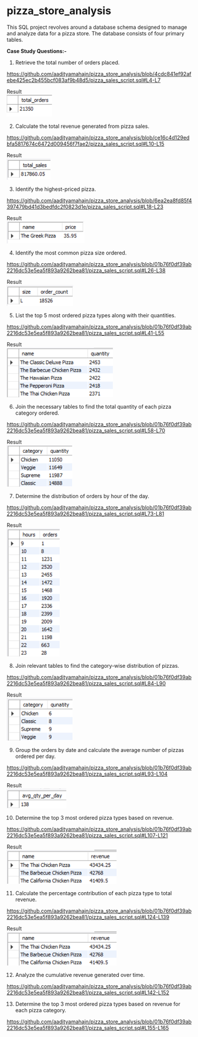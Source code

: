 # pizza_store_analysis
This SQL project revolves around a database schema designed to manage and analyze data for a pizza store. The database consists of four primary tables.

**Case Study Questions:-**
1. Retrieve the total number of orders placed.
 
 https://github.com/aadityamahajn/pizza_store_analysis/blob/4cdc841ef92afebe425ec2b455bcf083af9b48d5/pizza_sales_script.sql#L4-L7

Result\
![image alt](https://github.com/aadityamahajn/pizza_store_analysis/blob/edccb93389454843c3aede71e23f86661ea3f198/image/1.png)

2. Calculate the total revenue generated from pizza sales.

https://github.com/aadityamahajn/pizza_store_analysis/blob/ce16c4d129edbfa5817674c6472d009456f7fae2/pizza_sales_script.sql#L10-L15

Result\
![image alt](https://github.com/aadityamahajn/pizza_store_analysis/blob/76f4bb42fd0fa84b609b31da73325198a79955fb/image/2.png)
 
3. Identify the highest-priced pizza.

https://github.com/aadityamahajn/pizza_store_analysis/blob/6ea2ea8fd85f4397479bd41d3bedfdc2f0823d1e/pizza_sales_script.sql#L18-L23

Result\
![image alt](https://github.com/aadityamahajn/pizza_store_analysis/blob/76f4bb42fd0fa84b609b31da73325198a79955fb/image/3.png)
 
4. Identify the most common pizza size ordered.

https://github.com/aadityamahajn/pizza_store_analysis/blob/01b76f0df39ab2216dc53e5ea5f893a9262bea81/pizza_sales_script.sql#L26-L38

Result\
![image alt](https://github.com/aadityamahajn/pizza_store_analysis/blob/76f4bb42fd0fa84b609b31da73325198a79955fb/image/4.png)
 
5. List the top 5 most ordered pizza types along with their quantities.

https://github.com/aadityamahajn/pizza_store_analysis/blob/01b76f0df39ab2216dc53e5ea5f893a9262bea81/pizza_sales_script.sql#L41-L55

Result\
![image alt](https://github.com/aadityamahajn/pizza_store_analysis/blob/76f4bb42fd0fa84b609b31da73325198a79955fb/image/5.png)
 
6. Join the necessary tables to find the total quantity of each pizza category ordered.

https://github.com/aadityamahajn/pizza_store_analysis/blob/01b76f0df39ab2216dc53e5ea5f893a9262bea81/pizza_sales_script.sql#L58-L70

Result\
![image alt](https://github.com/aadityamahajn/pizza_store_analysis/blob/76f4bb42fd0fa84b609b31da73325198a79955fb/image/6.png)

7. Determine the distribution of orders by hour of the day.

https://github.com/aadityamahajn/pizza_store_analysis/blob/01b76f0df39ab2216dc53e5ea5f893a9262bea81/pizza_sales_script.sql#L73-L81

Result\
![image alt](https://github.com/aadityamahajn/pizza_store_analysis/blob/76f4bb42fd0fa84b609b31da73325198a79955fb/image/7.png)
 
8. Join relevant tables to find the category-wise distribution of pizzas.

https://github.com/aadityamahajn/pizza_store_analysis/blob/01b76f0df39ab2216dc53e5ea5f893a9262bea81/pizza_sales_script.sql#L84-L90

Result\
![image alt](https://github.com/aadityamahajn/pizza_store_analysis/blob/76f4bb42fd0fa84b609b31da73325198a79955fb/image/8.png)
 
9. Group the orders by date and calculate the average number of pizzas ordered per day.

https://github.com/aadityamahajn/pizza_store_analysis/blob/01b76f0df39ab2216dc53e5ea5f893a9262bea81/pizza_sales_script.sql#L93-L104

Result\
![image alt](https://github.com/aadityamahajn/pizza_store_analysis/blob/76f4bb42fd0fa84b609b31da73325198a79955fb/image/9.png)
 
10. Determine the top 3 most ordered pizza types based on revenue.

https://github.com/aadityamahajn/pizza_store_analysis/blob/01b76f0df39ab2216dc53e5ea5f893a9262bea81/pizza_sales_script.sql#L107-L121

Result\
![image alt](https://github.com/aadityamahajn/pizza_store_analysis/blob/76f4bb42fd0fa84b609b31da73325198a79955fb/image/10.png)

11. Calculate the percentage contribution of each pizza type to total revenue.

https://github.com/aadityamahajn/pizza_store_analysis/blob/01b76f0df39ab2216dc53e5ea5f893a9262bea81/pizza_sales_script.sql#L124-L139

Result\
![image alt](https://github.com/aadityamahajn/pizza_store_analysis/blob/76f4bb42fd0fa84b609b31da73325198a79955fb/image/10.png)
 
12. Analyze the cumulative revenue generated over time.

https://github.com/aadityamahajn/pizza_store_analysis/blob/01b76f0df39ab2216dc53e5ea5f893a9262bea81/pizza_sales_script.sql#L142-L152
 
13. Determine the top 3 most ordered pizza types based on revenue for each pizza category.

https://github.com/aadityamahajn/pizza_store_analysis/blob/01b76f0df39ab2216dc53e5ea5f893a9262bea81/pizza_sales_script.sql#L155-L165

